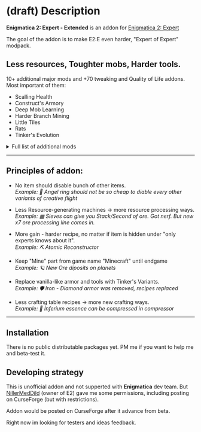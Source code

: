 # (draft) Description


**Enigmatica 2: Expert - Extended** is an addon for [Enigmatica 2: Expert](https://www.curseforge.com/minecraft/modpacks/enigmatica2expert)

The goal of the addon is to make E2:E even harder, "Expert of Expert" modpack.

## Less resources, Toughter mobs, Harder tools.

10+ additional major mods and +70 tweaking and Quality of Life addons. Most important of them:
 - Scalling Health
 - Construct's Armory
 - Deep Mob Learning
 - Harder Branch Mining
 - Little Tiles
 - Rats
 - Tinker's Evolution

<details>
<summary>Full list of additional mods</summary>

|Mod                    |Description|
|----:                  |:-----     |
|`ae2fc`                |Applied Energetics Extension
|`armoryexpansion`      |*TC addon*
|`artisanautomation`    |*AW addon*
|`artisanworktables`    |Extended crafting methods
|`athenaeum`            |
|`avaritiaio`           |EnderIO + Avaritia
|`base`                 |*lib*
|`bedpatch`             |Fix "stuck in bed" situations
|`BedrockOre`           |Ore veins inside bedrock
|`betteranimals`        |Clientside vanilla animals models
|`betteranimalsplus`    |More ditailed animals
|`BetterHurtTimer`      |Harder fights
|`CapabilityProxy`      |Ranged acces to machines
|`CD4017BE_lib`         |*lib*
|`ChunkAnimator`        |Chunk loading animation
|`Computronics`         |*CC addon*
|`conarm`               |Tinker's Armor
|`ContentTweaker`       |*lib*
|`crafttweakerutils`    |*lib*
|`CreativeCore   `      |*lib*
|`culinaryconstruct`    |Sandwiches made with up to 5 food
|`dcintegration`        |Discord server bot
|`deepmoblearning`      |Mob farm
|`dwmh`                 |Dude! Where's my Horse?
|`DynamicSurroundings`  |More sound effects
|`dynamistics`          |
|`EnergeticSheep`       |Sheep that produce electricity
|`findme`               |*AE2 addon*
|`Flopper`              |Hopper for fluid
|`framedcompactdrawers` |Framed compacting drawers
|`GameStages`           |*lib, used to spawn mobs in armor*
|`HarderBranchMining`   |Harder digging on low levels
|`harvestcrafttweaker`  |*lib*
|`IconExporter`         |*lib*
|`ImmersiveCables`      |IE cables for AE2
|`immersivetweaker`     |*lib*
|`IntegratedCrafting`   |*ID addon*
|`integratednbt`        |*ID addon*
|`IntegratedTerminals`  |*ID addon*
|`inworldcrafting`      |*lib*
|`JustEnoughCalculation`|Calculating crafts like in ME terminal
|`keywizard`            |Visualisation of used hotkeys
|`LagGoggles`           |Show where it lagging
|`lazy`                 |
|`libnine`              |*lib*
|`LittleTiles`          |Microblocks
|`matc`                 |+5 Infusion crystals for MystAgric
|`materialchanger`      |*lib, changing default tools& armor params*
|`MCTSmelteryIO`        |Smeltery Faster, automatic casting
|`mechanics`            |New crafting ways
|`mia`                  |*lib*
|`MineMenu`             |Radial menu
|`MineralTracker`       |*ImmEng addon, shows diposits*
|`MysticalCreations`    |*addon*
|`notenoughrtgs`        |Compressed RTGs
|`oeintegration`        |OreExcavation as Tinker's Tool Upgrade
|`OpenSecurity`         |*CC addon*
|`OreLib`               |*lib*
|`PackagedExCrafting`   |*AE2 addon*
|`plustweaks`           |
|`PotionCore`           |More potions
|`Preston`              |Compressed blocks
|`probe`                |*lib*
|`QuarkOddities`        |*addon*
|`rats`                 |Animal automation + Fun
|`RedstoneControl`      |Redstone logic
|`rttweaker`            |
|`sampler`              |Advanced lag detecting lib
|`ScalingHealth`        |Change mobs health
|`SilentLib`            |*lib*
|`SpartanShields`       |Bunch of shields
|`tconevo`              |Additional functioning Tinker's materials
|`ThermalInnovation`    |TE tools addon
|`TickCentral`          |*lag goggles lib*
|`tinkersoc`            |
|`TravelersBackpack`    |Backpacks mod
|`tweakersconstruct`    |Change stats of Tinker's tools
|`vaultopic`            |ME terminal over vanilla chests
|`zentoolforge`         |*lib*

</details>

-----------------

## Principles of addon:

- No item should disable bunch of other items.  
  *Example: 💍 Angel ring should not be so cheap to diable every other variants of creative flight*

- Less Resource-generating machines -> more resource processing ways.  
  *Example: ▦ Sieves can give you Stack/Second of ore. Got nerf. But new x7 ore processing line comes in.*

- More gain - harder recipe, no matter if item is hidden under "only experts knows about it".  
  *Example: ⛏ Atomic Reconstructor*

- Keep "Mine" part from game name "Minecraft" until endgame  
  *Example: 🪐 New Ore diposits on planets*
  
- Replace vanilla-like armor and tools with Tinker's Variants.  
  *Example: 🛡️ Iron - Diamond armor was removed, recipes replaced*
  
- Less crafting table recipes -> more new crafting ways.  
  *Example: 🔮 Inferium essence can be compressed in compressor*

-----------------

## Installation

There is no public distributable packages yet. PM me if you want to help me and beta-test it.

## Developing strategy

This is unofficial addon and not supperted with **Enigmatica** dev team. But [NillerMedDild](https://github.com/NillerMedDild) (owner of E2) gave me some permissions, including posting on CurseForge (but with restrictions).

Addon would be posted on CurseForge after it advance from beta.

Right now im looking for testers and ideas feedback.